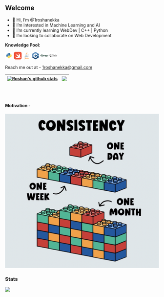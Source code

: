 ## Welcome

- 👋 Hi, I’m @1roshanekka
- 👀 I’m interested in Machine Learning and AI
- 🌱 I’m currently learning WebDev  |  C++  |  Python
- 💞️ I’m looking to collaborate on Web Development

**Knowledge Pool:**  

<code><img height="25" src="https://raw.githubusercontent.com/github/explore/80688e429a7d4ef2fca1e82350fe8e3517d3494d/topics/python/python.png"></code>
<code><img height="25" src="https://raw.githubusercontent.com/github/explore/80688e429a7d4ef2fca1e82350fe8e3517d3494d/topics/swift/swift.png"></code>
<code><img height="25" src="https://raw.githubusercontent.com/github/explore/80688e429a7d4ef2fca1e82350fe8e3517d3494d/topics/java/java.png"></code>
<code><img height="25" src="https://raw.githubusercontent.com/github/explore/80688e429a7d4ef2fca1e82350fe8e3517d3494d/topics/cpp/cpp.png"></code>
<code><img height="25" src="https://raw.githubusercontent.com/github/explore/80688e429a7d4ef2fca1e82350fe8e3517d3494d/topics/django/django.png"></code>
<code><img height="25" src="https://raw.githubusercontent.com/github/explore/80688e429a7d4ef2fca1e82350fe8e3517d3494d/topics/flask/flask.png"></code>

Reach me out at - 1roshanekka@gmail.com


<!---
1roshanekka/1roshanekka is a ✨ special ✨ repository because its `README.md` (this file) appears on your GitHub profile.
You can click the Preview link to take a look at your changes.
--->

| <a href="https://github.com/1roshanekka/github-readme-stats"><img align="center" src="https://github-readme-stats.vercel.app/api?username=1roshanekka&show_icons=true&include_all_commits=true&theme=buefy&hide_border=true" alt="Roshan's github stats" /></a> | <a href="https://github.com/1roshanekka/github-readme-stats"><img align="center" src="https://github-readme-stats.vercel.app/api/top-langs/?username=1roshanekka&layout=compact&theme=buefy&hide_border=true" /></a> |
| ------------- | ------------- |


<br />
<br />

#### Motivation -
![My Image](./photo/motivation.png)

### Stats
![](https://komarev.com/ghpvc/?username=1roshanekka&color=blueviolet&style=flat-square)
